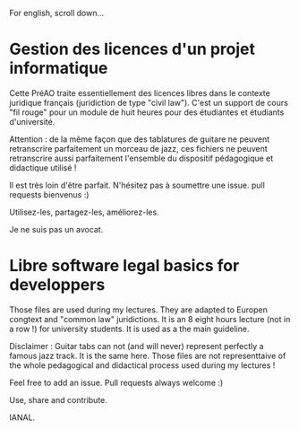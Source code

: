 For english, scroll down...

# Gestion des licences d'un projet informatique

Cette PréAO traite essentiellement des licences libres dans le contexte juridique français (juridiction de type "civil law"). C'est un support de cours "fil rouge" pour un module de huit heures pour des étudiantes et étudiants d'université.

Attention : de la même façon que des tablatures de guitare ne peuvent retranscrire parfaitement un morceau de jazz, ces fichiers ne peuvent retranscrire aussi parfaitement l'ensemble du dispositif pédagogique et didactique utilisé !

Il est très loin d'être parfait. N'hésitez pas à soumettre une issue. pull requests bienvenus :)

Utilisez-les, partagez-les, améliorez-les.

Je ne suis pas un avocat.

# Libre software legal basics for developpers

Those files are used during my lectures. They are adapted to Europen congtext and "common law" juridictions. It is an 8 eight hours lecture (not in a row !) for university students. It is used as a the main guideline.

Disclaimer : Guitar tabs can not (and will never) represent perfectly a famous jazz track. It is the same here. Those files are not representtaive of the whole pedagogical and didactical process used during my lectures !

Feel free to add an issue. Pull requests always welcome :)

Use, share and contribute.

IANAL.
